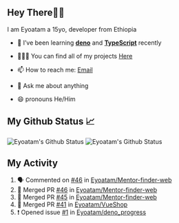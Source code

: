 ## Hey There👋🏽

I am Eyoatam a 15yo, developer from Ethiopia

- 🔭 I’ve been learning **[deno](https://github.com/denoland/deno)** and **[TypeScript](https://github.com/microsoft/TypeScript)** recently 

- 🧑🏽‍💻  You can find all of my projects [Here](https://github.com/Eyoatam?tab=repositories)

- 📫  How to reach me: [Email](mailto:eyoatamtamirat7@gmail.com)

- 💬 Ask me about anything

- 😄 pronouns He/Him

## My Github Status 📈 
<p> 
  <img src="https://github-readme-stats.vercel.app/api?username=Eyoatam&show_icons=true&theme=prussian" alt="Eyoatam's Github Status" />
  <img src="https://github-readme-stats.vercel.app/api/top-langs/?username=Eyoatam&layout=compact&theme=prussian" alt="Eyoatam's Github Status" />
</p>

## My Activity

<!--START_SECTION:activity-->
1. 🗣 Commented on [#46](https://github.com/Eyoatam/Mentor-finder-web/issues/46) in [Eyoatam/Mentor-finder-web](https://github.com/Eyoatam/Mentor-finder-web)
2. 🎉 Merged PR [#46](https://github.com/Eyoatam/Mentor-finder-web/pull/46) in [Eyoatam/Mentor-finder-web](https://github.com/Eyoatam/Mentor-finder-web)
3. 🎉 Merged PR [#45](https://github.com/Eyoatam/Mentor-finder-web/pull/45) in [Eyoatam/Mentor-finder-web](https://github.com/Eyoatam/Mentor-finder-web)
4. 🎉 Merged PR [#41](https://github.com/Eyoatam/VueShop/pull/41) in [Eyoatam/VueShop](https://github.com/Eyoatam/VueShop)
5. ❗️ Opened issue [#1](https://github.com/Eyoatam/deno_progress/issues/1) in [Eyoatam/deno_progress](https://github.com/Eyoatam/deno_progress)
<!--END_SECTION:activity-->
